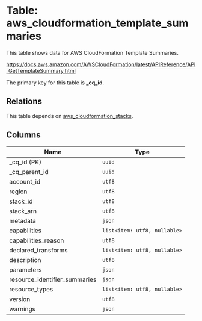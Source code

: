 # Table: aws_cloudformation_template_summaries

This table shows data for AWS CloudFormation Template Summaries.

https://docs.aws.amazon.com/AWSCloudFormation/latest/APIReference/API_GetTemplateSummary.html

The primary key for this table is **_cq_id**.

## Relations

This table depends on [aws_cloudformation_stacks](aws_cloudformation_stacks.md).

## Columns

| Name          | Type          |
| ------------- | ------------- |
|_cq_id (PK)|`uuid`|
|_cq_parent_id|`uuid`|
|account_id|`utf8`|
|region|`utf8`|
|stack_id|`utf8`|
|stack_arn|`utf8`|
|metadata|`json`|
|capabilities|`list<item: utf8, nullable>`|
|capabilities_reason|`utf8`|
|declared_transforms|`list<item: utf8, nullable>`|
|description|`utf8`|
|parameters|`json`|
|resource_identifier_summaries|`json`|
|resource_types|`list<item: utf8, nullable>`|
|version|`utf8`|
|warnings|`json`|
